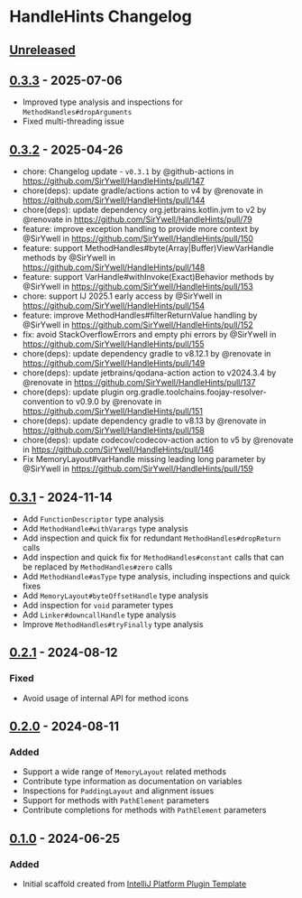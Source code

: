 <!-- Keep a Changelog guide -> https://keepachangelog.com -->

# HandleHints Changelog

## [Unreleased]

## [0.3.3] - 2025-07-06

- Improved type analysis and inspections for `MethodHandles#dropArguments`
- Fixed multi-threading issue

## [0.3.2] - 2025-04-26

- chore: Changelog update - `v0.3.1` by @github-actions in https://github.com/SirYwell/HandleHints/pull/147
- chore(deps): update gradle/actions action to v4 by @renovate in https://github.com/SirYwell/HandleHints/pull/144
- chore(deps): update dependency org.jetbrains.kotlin.jvm to v2 by @renovate in https://github.com/SirYwell/HandleHints/pull/79
- feature: improve exception handling to provide more context by @SirYwell in https://github.com/SirYwell/HandleHints/pull/150
- feature: support MethodHandles#byte(Array|Buffer)ViewVarHandle methods by @SirYwell in https://github.com/SirYwell/HandleHints/pull/148
- feature: support VarHandle#withInvoke(Exact)Behavior methods by @SirYwell in https://github.com/SirYwell/HandleHints/pull/153
- chore: support IJ 2025.1 early access by @SirYwell in https://github.com/SirYwell/HandleHints/pull/154
- feature: improve MethodHandles#filterReturnValue handling by @SirYwell in https://github.com/SirYwell/HandleHints/pull/152
- fix: avoid StackOverflowErrors and empty phi errors by @SirYwell in https://github.com/SirYwell/HandleHints/pull/155
- chore(deps): update dependency gradle to v8.12.1 by @renovate in https://github.com/SirYwell/HandleHints/pull/149
- chore(deps): update jetbrains/qodana-action action to v2024.3.4 by @renovate in https://github.com/SirYwell/HandleHints/pull/137
- chore(deps): update plugin org.gradle.toolchains.foojay-resolver-convention to v0.9.0 by @renovate in https://github.com/SirYwell/HandleHints/pull/151
- chore(deps): update dependency gradle to v8.13 by @renovate in https://github.com/SirYwell/HandleHints/pull/158
- chore(deps): update codecov/codecov-action action to v5 by @renovate in https://github.com/SirYwell/HandleHints/pull/146
- Fix MemoryLayout#varHandle missing leading long parameter by @SirYwell in https://github.com/SirYwell/HandleHints/pull/159

## [0.3.1] - 2024-11-14

- Add `FunctionDescriptor` type analysis
- Add `MethodHandle#withVarargs` type analysis
- Add inspection and quick fix for redundant `MethodHandles#dropReturn` calls
- Add inspection and quick fix for `MethodHandles#constant` calls that can be replaced by `MethodHandles#zero` calls
- Add `MethodHandle#asType` type analysis, including inspections and quick fixes
- Add `MemoryLayout#byteOffsetHandle` type analysis
- Add inspection for `void` parameter types
- Add `Linker#downcallHandle` type analysis
- Improve `MethodHandles#tryFinally` type analysis

## [0.2.1] - 2024-08-12

### Fixed

- Avoid usage of internal API for method icons

## [0.2.0] - 2024-08-11

### Added

- Support a wide range of `MemoryLayout` related methods 
- Contribute type information as documentation on variables
- Inspections for `PaddingLayout` and alignment issues
- Support for methods with `PathElement` parameters
- Contribute completions for methods with `PathElement` parameters

## [0.1.0] - 2024-06-25

### Added

- Initial scaffold created from [IntelliJ Platform Plugin Template](https://github.com/JetBrains/intellij-platform-plugin-template)

[Unreleased]: https://github.com/SirYwell/HandleHints/compare/v0.3.3...HEAD
[0.3.3]: https://github.com/SirYwell/HandleHints/compare/v0.3.2...v0.3.3
[0.3.2]: https://github.com/SirYwell/HandleHints/compare/v0.3.1...v0.3.2
[0.3.1]: https://github.com/SirYwell/HandleHints/compare/v0.2.1...v0.3.1
[0.2.1]: https://github.com/SirYwell/HandleHints/compare/v0.2.0...v0.2.1
[0.2.0]: https://github.com/SirYwell/HandleHints/compare/v0.1.0...v0.2.0
[0.1.0]: https://github.com/SirYwell/HandleHints/commits/v0.1.0
